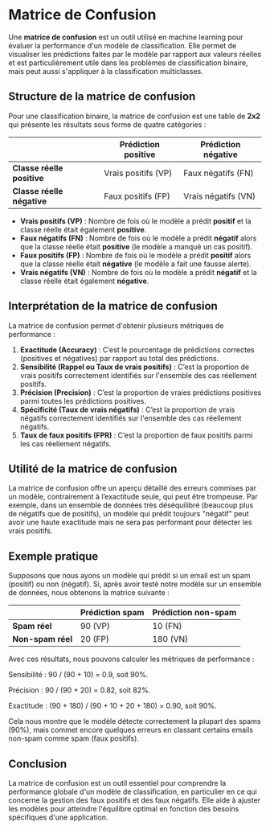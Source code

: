 # Matrice de Confusion

Une **matrice de confusion** est un outil utilisé en machine learning pour évaluer la performance d'un modèle de classification. Elle permet de visualiser les prédictions faites par le modèle par rapport aux valeurs réelles et est particulièrement utile dans les problèmes de classification binaire, mais peut aussi s'appliquer à la classification multiclasses.

## Structure de la matrice de confusion

Pour une classification binaire, la matrice de confusion est une table de **2x2** qui présente les résultats sous forme de quatre catégories :

|                     | **Prédiction positive** | **Prédiction négative** |
|---------------------|------------------------|------------------------|
| **Classe réelle positive**  | Vrais positifs (VP)       | Faux négatifs (FN)       |
| **Classe réelle négative**  | Faux positifs (FP)        | Vrais négatifs (VN)      |

- **Vrais positifs (VP)** : Nombre de fois où le modèle a prédit **positif** et la classe réelle était également **positive**.
- **Faux négatifs (FN)** : Nombre de fois où le modèle a prédit **négatif** alors que la classe réelle était **positive** (le modèle a manqué un cas positif).
- **Faux positifs (FP)** : Nombre de fois où le modèle a prédit **positif** alors que la classe réelle était **négative** (le modèle a fait une fausse alerte).
- **Vrais négatifs (VN)** : Nombre de fois où le modèle a prédit **négatif** et la classe réelle était également **négative**.

## Interprétation de la matrice de confusion

La matrice de confusion permet d'obtenir plusieurs métriques de performance :

1. **Exactitude (Accuracy)** : C’est le pourcentage de prédictions correctes (positives et négatives) par rapport au total des prédictions.
2. **Sensibilité (Rappel ou Taux de vrais positifs)** : C’est la proportion de vrais positifs correctement identifiés sur l'ensemble des cas réellement positifs.
3. **Précision (Precision)** : C’est la proportion de vraies prédictions positives parmi toutes les prédictions positives.
4. **Spécificité (Taux de vrais négatifs)** : C’est la proportion de vrais négatifs correctement identifiés sur l'ensemble des cas réellement négatifs.
5. **Taux de faux positifs (FPR)** : C’est la proportion de faux positifs parmi les cas réellement négatifs.

## Utilité de la matrice de confusion

La matrice de confusion offre un aperçu détaillé des erreurs commises par un modèle, contrairement à l’exactitude seule, qui peut être trompeuse. Par exemple, dans un ensemble de données très déséquilibré (beaucoup plus de négatifs que de positifs), un modèle qui prédit toujours "négatif" peut avoir une haute exactitude mais ne sera pas performant pour détecter les vrais positifs.

## Exemple pratique

Supposons que nous ayons un modèle qui prédit si un email est un spam (positif) ou non (négatif). Si, après avoir testé notre modèle sur un ensemble de données, nous obtenons la matrice suivante :

|                     | **Prédiction spam**     | **Prédiction non-spam** |
|---------------------|------------------------|-------------------------|
| **Spam réel**        | 90 (VP)                | 10 (FN)                 |
| **Non-spam réel**    | 20 (FP)                | 180 (VN)                |

Avec ces résultats, nous pouvons calculer les métriques de performance :

Sensibilité : 90 / (90 + 10) = 0.9, soit 90%.

Précision : 90 / (90 + 20) = 0.82, soit 82%.

Exactitude : (90 + 180) / (90 + 10 + 20 + 180) = 0.90, soit 90%.

Cela nous montre que le modèle détecte correctement la plupart des spams (90%), mais commet encore quelques erreurs en classant certains emails non-spam comme spam (faux positifs).

## Conclusion

La matrice de confusion est un outil essentiel pour comprendre la performance globale d'un modèle de classification, en particulier en ce qui concerne la gestion des faux positifs et des faux négatifs. Elle aide à ajuster les modèles pour atteindre l'équilibre optimal en fonction des besoins spécifiques d'une application.